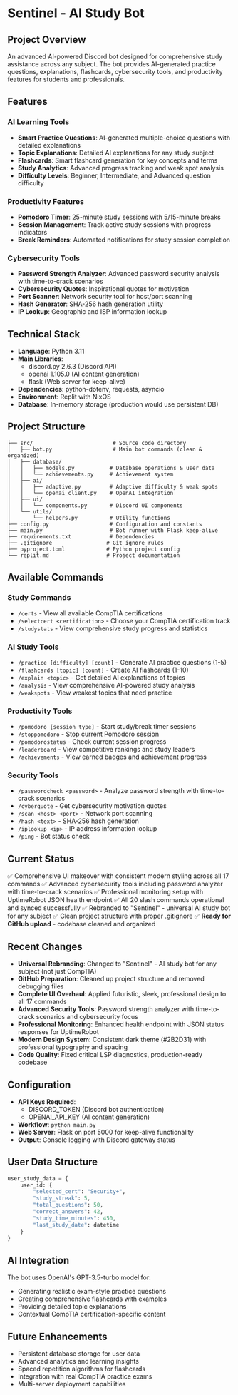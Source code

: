 # Sentinel - AI Study Bot

## Project Overview
An advanced AI-powered Discord bot designed for comprehensive study assistance across any subject. The bot provides AI-generated practice questions, explanations, flashcards, cybersecurity tools, and productivity features for students and professionals.

## Features

### AI Learning Tools
- **Smart Practice Questions**: AI-generated multiple-choice questions with detailed explanations
- **Topic Explanations**: Detailed AI explanations for any study subject
- **Flashcards**: Smart flashcard generation for key concepts and terms
- **Study Analytics**: Advanced progress tracking and weak spot analysis
- **Difficulty Levels**: Beginner, Intermediate, and Advanced question difficulty

### Productivity Features
- **Pomodoro Timer**: 25-minute study sessions with 5/15-minute breaks
- **Session Management**: Track active study sessions with progress indicators
- **Break Reminders**: Automated notifications for study session completion

### Cybersecurity Tools
- **Password Strength Analyzer**: Advanced password security analysis with time-to-crack scenarios
- **Cybersecurity Quotes**: Inspirational quotes for motivation
- **Port Scanner**: Network security tool for host/port scanning
- **Hash Generator**: SHA-256 hash generation utility
- **IP Lookup**: Geographic and ISP information lookup

## Technical Stack
- **Language**: Python 3.11
- **Main Libraries**: 
  - discord.py 2.6.3 (Discord API)
  - openai 1.105.0 (AI content generation)
  - flask (Web server for keep-alive)
- **Dependencies**: python-dotenv, requests, asyncio
- **Environment**: Replit with NixOS
- **Database**: In-memory storage (production would use persistent DB)

## Project Structure
```
├── src/                         # Source code directory
│   ├── bot.py                   # Main bot commands (clean & organized)
│   ├── database/
│   │   ├── models.py           # Database operations & user data
│   │   └── achievements.py     # Achievement system
│   ├── ai/
│   │   ├── adaptive.py         # Adaptive difficulty & weak spots
│   │   └── openai_client.py    # OpenAI integration
│   ├── ui/
│   │   └── components.py       # Discord UI components
│   └── utils/
│       └── helpers.py          # Utility functions
├── config.py                   # Configuration and constants
├── main.py                     # Bot runner with Flask keep-alive
├── requirements.txt            # Dependencies
├── .gitignore                 # Git ignore rules
├── pyproject.toml             # Python project config
└── replit.md                  # Project documentation
```

## Available Commands

### Study Commands
- `/certs` - View all available CompTIA certifications
- `/selectcert <certification>` - Choose your CompTIA certification track
- `/studystats` - View comprehensive study progress and statistics

### AI Study Tools
- `/practice [difficulty] [count]` - Generate AI practice questions (1-5)
- `/flashcards [topic] [count]` - Create AI flashcards (1-10)
- `/explain <topic>` - Get detailed AI explanations of topics
- `/analysis` - View comprehensive AI-powered study analysis
- `/weakspots` - View weakest topics that need practice

### Productivity Tools
- `/pomodoro [session_type]` - Start study/break timer sessions
- `/stoppomodoro` - Stop current Pomodoro session
- `/pomodorostatus` - Check current session progress
- `/leaderboard` - View competitive rankings and study leaders
- `/achievements` - View earned badges and achievement progress

### Security Tools  
- `/passwordcheck <password>` - Analyze password strength with time-to-crack scenarios
- `/cyberquote` - Get cybersecurity motivation quotes
- `/scan <host> <port>` - Network port scanning  
- `/hash <text>` - SHA-256 hash generation
- `/iplookup <ip>` - IP address information lookup
- `/ping` - Bot status check

## Current Status
✅ Comprehensive UI makeover with consistent modern styling across all 17 commands
✅ Advanced cybersecurity tools including password analyzer with time-to-crack scenarios
✅ Professional monitoring setup with UptimeRobot JSON health endpoint
✅ All 20 slash commands operational and synced successfully
✅ Rebranded to "Sentinel" - universal AI study bot for any subject
✅ Clean project structure with proper .gitignore
✅ **Ready for GitHub upload** - codebase cleaned and organized

## Recent Changes
- **Universal Rebranding**: Changed to "Sentinel" - AI study bot for any subject (not just CompTIA)
- **GitHub Preparation**: Cleaned up project structure and removed debugging files
- **Complete UI Overhaul**: Applied futuristic, sleek, professional design to all 17 commands
- **Advanced Security Tools**: Password strength analyzer with time-to-crack scenarios and cybersecurity focus
- **Professional Monitoring**: Enhanced health endpoint with JSON status responses for UptimeRobot
- **Modern Design System**: Consistent dark theme (#2B2D31) with professional typography and spacing
- **Code Quality**: Fixed critical LSP diagnostics, production-ready codebase

## Configuration
- **API Keys Required**: 
  - DISCORD_TOKEN (Discord bot authentication)
  - OPENAI_API_KEY (AI content generation)
- **Workflow**: `python main.py`
- **Web Server**: Flask on port 5000 for keep-alive functionality
- **Output**: Console logging with Discord gateway status

## User Data Structure
```python
user_study_data = {
    user_id: {
        "selected_cert": "Security+",
        "study_streak": 5,
        "total_questions": 50,
        "correct_answers": 42,
        "study_time_minutes": 450,
        "last_study_date": datetime
    }
}
```

## AI Integration
The bot uses OpenAI's GPT-3.5-turbo model for:
- Generating realistic exam-style practice questions
- Creating comprehensive flashcards with examples
- Providing detailed topic explanations
- Contextual CompTIA certification-specific content

## Future Enhancements
- Persistent database storage for user data
- Advanced analytics and learning insights
- Spaced repetition algorithms for flashcards
- Integration with real CompTIA practice exams
- Multi-server deployment capabilities